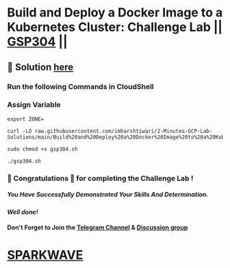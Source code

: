 # Build and Deploy a Docker Image to a Kubernetes Cluster: Challenge Lab || [GSP304](https://www.cloudskillsboost.google/focuses/1738?parent=catalog) ||

## 🔑 Solution [here](https://www.youtube.com/@sparkwave.01)

### Run the following Commands in CloudShell

### Assign Variable

```
export ZONE=
```
```
curl -LO raw.githubusercontent.com/imharshtiwari/2-Minutes-GCP-Lab-Solutions/main/Build%20and%20Deploy%20a%20Docker%20Image%20to%20a%20Kubernetes%20Cluster%20Challenge%20Lab/gsp304.sh

sudo chmod +x gsp304.sh

./gsp304.sh
```

### 🐼 Congratulations 🎉 for completing the Challenge Lab !

##### *You Have Successfully Demonstrated Your Skills And Determination.*

#### *Well done!*

#### Don't Forget to Join the [Telegram Channel](https://t.me/sparkwave.01) & [Discussion group](https://t.me/sparkwave.01chats)

# [SPARKWAVE](https://www.youtube.com/@sparkwave.01)
